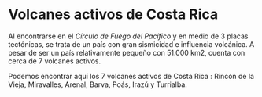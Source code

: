 # Volcanes activos de Costa Rica
Al encontrarse en el _Círculo de Fuego del Pacífico_ y en medio de 3 placas tectónicas, se trata de un país con gran sismicidad e influencia volcánica. A pesar de ser un país relativamente pequeño con 51.000 km2, cuenta con cerca de 7 volcanes activos. 
 
Podemos encontrar aquí los 7 volcanes activos de Costa Rica : Rincón de la Vieja, Miravalles, Arenal, Barva, Poás, Irazú y Turrialba. 
